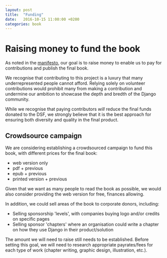 ```yaml
---
layout: post
title:  "Funding"
date:   2016-10-15 11:00:00 +0200
categories: book
---
```


# Raising money to fund the book

As noted in the [manifesto](/manifesto/ 'manifesto'), our goal is to raise money to enable us to pay for contributions and publish the final book.

We recognise that contributing to this project is a luxury that many underrepresented people cannot afford. Relying solely on volunteer contributions would prohibit many from making a contribution and undermine our ambition to showcase the depth and bredth of the Django community.

While we recognise that paying contributors _will_ reduce the final funds donated to the DSF, we strongly believe that it is the best approach for ensuring both diversity and quality in the final product.


## Crowdsource campaign

We are considering establishing a crowdsourced campaign to fund this book, with different prices for the final book:

- web version only
- pdf + previous
- epub  + previous
- printed version + previous

Given that we want as many people to read the book as possible, we would also consider providing the web version for free, finances allowing.

In addition, we could sell areas of the book to corporate donors, including:

- Selling sponsorship 'levels', with companies buying logo and/or credits on specific pages
- Selling sponsor 'chapters' where an organisation could write a chapter on how they use Django in their product/solution

The amount we will need to raise still needs to be established. Before setting this goal, we will need to research appropriate payrates/fees for each type of work (chapter writing, graphic design, illustration, etc.).


